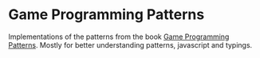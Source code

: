# Game Programming Patterns

Implementations of the patterns from the book [Game Programming Patterns](http://gameprogrammingpatterns.com/).
Mostly for better understanding patterns, javascript and typings.
